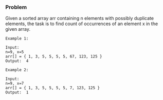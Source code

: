 ### Problem

Given a sorted array arr containing n elements with possibly duplicate elements, the task is to find count of occurrences of an element x in the given array.

```
Example 1:

Input:
n=9, x=5
arr[] = { 1, 3, 5, 5, 5, 5, 67, 123, 125 }
Output:  4
```

```
Example 2:

Input:
n=9, x=7
arr[] = { 1, 3, 5, 5, 5, 5, 7, 123, 125 }
Output:  1
```
